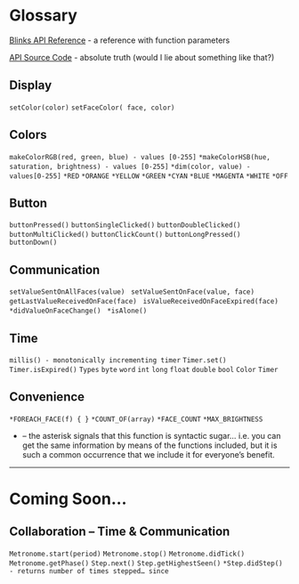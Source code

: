 # Glossary

[Blinks API Reference](api.md) - a reference with function parameters


[API Source Code](https://github.com/Move38/Move38-Arduino-Platform) - absolute truth (would I lie about something like that?)

## Display

`setColor(color)`
`setFaceColor( face, color)`

## Colors

`makeColorRGB(red, green, blue) - values [0-255]`
`*makeColorHSB(hue, saturation, brightness) - values [0-255]`
`*dim(color, value) - values[0-255]`
`*RED`
`*ORANGE`
`*YELLOW`
`*GREEN`
`*CYAN`
`*BLUE`
`*MAGENTA`
`*WHITE`
`*OFF`

## Button

`buttonPressed()`
`buttonSingleClicked()`
`buttonDoubleClicked()`
`buttonMultiClicked()`
`buttonClickCount()`
`buttonLongPressed()`
`buttonDown()`

## Communication

`setValueSentOnAllFaces(value) `
`setValueSentOnFace(value, face)`
`getLastValueReceivedOnFace(face) `
`isValueReceivedOnFaceExpired(face)`
`*didValueOnFaceChange() `
`*isAlone()`

## Time

`millis() - monotonically incrementing timer`
`Timer.set()`
`Timer.isExpired()`
`Types`
`byte`
`word`
`int`
`long`
`float`
`double`
`bool`
`Color`
`Timer`

## Convenience

`*FOREACH_FACE(f) { }`
`*COUNT_OF(array)`
`*FACE_COUNT`
`*MAX_BRIGHTNESS`

* – the asterisk signals that this function is syntactic sugar… i.e. you can get the same information by means of the functions included, but it is such a common occurrence that we include it for everyone’s benefit.


----------
# Coming Soon…
## Collaboration – Time & Communication

`Metronome.start(period)`
`Metronome.stop()`
`Metronome.didTick()`
`Metronome.getPhase()`
`Step.next()`
`Step.getHighestSeen()`
`*Step.didStep() - returns number of times stepped… since`

